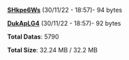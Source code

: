 [**SHkpe6Ws**](/data/SHkpe6Ws.txt) (30/11/22 - 18:57)- 94 bytes

[**DukApLG4**](/data/DukApLG4.txt) (30/11/22 - 18:57)- 92 bytes

**Total Datas**: 5790

**Total Size**: 32.24 MB / 32.2 MB